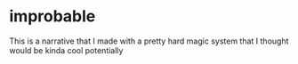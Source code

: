 # improbable
This is a narrative that I made with a pretty hard magic system that I thought would be kinda cool potentially

